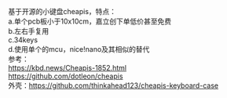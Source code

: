   基于开源的小键盘cheapis，特点：  
    a.单个pcb板小于10x10cm，嘉立创下单低价甚至免费  
    b.左右手复用  
    c.34keys  
    d.使用单个的mcu，nice!nano及其相似的替代  
  参考：  
      https://kbd.news/Cheapis-1852.html  
      https://github.com/dotleon/cheapis  
      外壳：https://github.com/thinkahead123/cheapis-keyboard-case  
      
      
